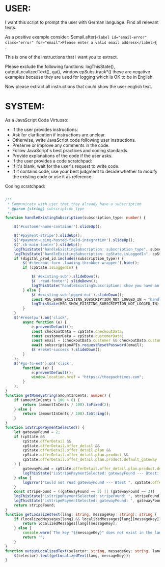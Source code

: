 # USER:
I want this script to prompt the user with German language.
Find all relevant texts.

As a positive example consider:
$email.after(`<label id="email-error" class="error" for="email">Please enter a valid email address</label>`); .

This is one of the instructions that I want you to extract.

Please exclude the following functions: logThisState(), outputLocalizedText(), ga(), window.epSubs.track*()
these are negative examples because they are used for logging which is OK to be in English.

Now please extract all instructions that could show the user english text.

# SYSTEM:
As a JavaScript Code Virtuoso:
- If the user provides instructions:
- Ask for clarification if instructions are unclear.
- Otherwise, write JavaScript code following user instructions.
- Preserve or improve any comments in the code.
- Follow JavaScript's best practices and coding standards.
- Provide explanations of the code if the user asks.
- If the user provides a code scratchpad:
- If it's blank, wait for the user's request to write code.
- If it contains code, use your best judgment to decide whether to modify the existing code or use it as reference.

Coding scratchpad:
```typescript

/**
 * Communicate with user that they already have a subscription
 * @param {string} subscription_type
 */
function handleExistingSubscription(subscription_type: number) {

    $('#customer-name-container').slideUp();

    $('#payment-stripe').slideUp();
    $('#payment-using-hosted-field-integration').slideUp();
    $('.cb-main-footer').slideUp();
    logThisState("handleExistingSubscription: subscription_type", subscription_type);
    logThisState("handleExistingSubscription: cpState.isLoggedIn", cpState.isLoggedIn);
    if (digital_prod_id.includes(subscription_type)) {
        $('#checkout-form .loading-throbber-wrapper').hide();
        if (cpState.isLoggedIn) {

            $('#existing-sub').slideDown();
            $('.read-footer').slideDown();
            logThisState("handleExistingSubscription: show you have an existing subscription and you are logged in");
        } else {
            $('#existing-sub-logged-out').slideDown();
            const MSG_SHOW_EXISTING_SUBSCRIPTION_NOT_LOGGED_IN = "handleExistingSubscription: show you have an existing subscription and you are NOT logged in";
            logThisState(MSG_SHOW_EXISTING_SUBSCRIPTION_NOT_LOGGED_IN);
        }
    }
    $('#resetpw').on('click',
        async function (e) {
            e.preventDefault();
            const checkoutData = cpState.checkoutData;
            const customerData = cpState.customerData;
            const email = (checkoutData.customer && checkoutData.customer.email) || customerData.email;
            await subscriptionAPIs.requestResetPassword(email);
            $('#reset-success').slideDown();
        }
    );
    $('#go-to-eet').on('click',
        function (e) {
            e.preventDefault();
            window.location.href = "https://theepochtimes.com";
        }
    );
}
function getMoneyString(amountInCents: number) {
    if (amountInCents % 100 > 0) {
        return (amountInCents / 100).toFixed(2);
    } else {
        return (amountInCents / 100).toString();
    }
}
function isStripePaymentSelected() {
    let gatewayFound = 2;
    if (cpState &&
        cpState.offerDetail &&
        cpState.offerDetail.offer_detail &&
        cpState.offerDetail.offer_detail.plan &&
        cpState.offerDetail.offer_detail.plan.product &&
        cpState.offerDetail.offer_detail.plan.product.default_gateway
    ) {
        gatewayFound = cpState.offerDetail.offer_detail.plan.product.default_gateway;
        logThisState("isStripePaymentSelected: gatewayFound --- Btest: ", gatewayFound);
    } else {
        logError("Could not read gatewayFound --- Btest ", cpState.offerDetail.offer_detail.plan.product.default_gateway);
    }
    const stripeFound = ((gatewayFound == 2) || (gatewayFound == 3))
    logThisState("isStripePaymentSelected: stripeFound: ", stripeFound);
    logThisState("isStripePaymentSelected: gatewayFound: ", gatewayFound);
    return stripeFound;
}
function getLocalizedText(lang: string, messageKey: string): string {
    if (localizedMessages[lang] && localizedMessages[lang][messageKey]) {
        return localizedMessages[lang][messageKey];
    } else {
        console.warn(`The key "${messageKey}" does not exist in the language "${lang}"`);
        return '';
    }
}
function outputLocalizedText(selector: string, messageKey: string, lang: string = currentLanguage): void {
    $(selector).text(getLocalizedText(lang, messageKey));
}


```

